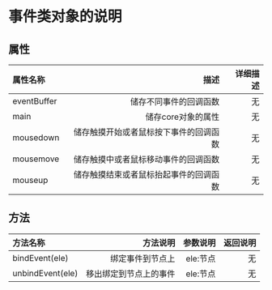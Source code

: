 # 事件类对象的说明

## 属性
|属性名称|描述|详细描述|
|:-|-:|-:|
|eventBuffer|储存不同事件的回调函数|无|
|main|储存core对象的属性|无|
|mousedown|储存触摸开始或者鼠标按下事件的回调函数|无|
|mousemove|储存触摸中或者鼠标移动事件的回调函数|无|
|mouseup|储存触摸结束或者鼠标抬起事件的回调函数|无|

## 方法
|方法名称|方法说明|参数说明|返回说明|
|:-|-:|-:|-:|
|bindEvent(ele)|绑定事件到节点上|ele:节点|无|
|unbindEvent(ele)|移出绑定到节点上的事件|ele:节点|无|